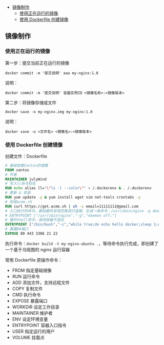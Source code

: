 <!-- START doctoc generated TOC please keep comment here to allow auto update -->
<!-- DON'T EDIT THIS SECTION, INSTEAD RE-RUN doctoc TO UPDATE -->

- [镜像制作](#%E9%95%9C%E5%83%8F%E5%88%B6%E4%BD%9C)
  - [使用正在运行的镜像](#%E4%BD%BF%E7%94%A8%E6%AD%A3%E5%9C%A8%E8%BF%90%E8%A1%8C%E7%9A%84%E9%95%9C%E5%83%8F)
  - [使用 Dockerfile 创建镜像](#%E4%BD%BF%E7%94%A8-dockerfile-%E5%88%9B%E5%BB%BA%E9%95%9C%E5%83%8F)

<!-- END doctoc generated TOC please keep comment here to allow auto update -->

## 镜像制作

### 使用正在运行的镜像

第一步：提交当前正在运行的镜像

    docker commit -m '提交说明' aaa my-nginx:1.0

说明：

    docker commit -m '提交说明' 容器实例ID <镜像名称>:<镜像版本>

第二步：将镜像存储成文件

    docker save -o my-nginx.img my-nginx:1.0

说明：

    docker save -o <文件名> <镜像名>:<镜像版本>

### 使用 Dockerfile 创建镜像

创建文件：Dockerfile

```dockerfile
# 基础依赖Centos的镜像
FROM centos
# 作者
MAINTAINER julyWind
# 写入ll命令别名
RUN echo alias ll="\"ls -l --color\"" > /.dockerenv & . /.dockerenv
# 更新 & 安装
RUN yum update -y & yum install wget vim net-tools crontabs -y
# 安装acme.sh
RUN curl https://get.acme.sh | sh -s email=11111111@gmail.com
# 入口执行的命令，数组最终采用空格进行连接，生成一条命令：/usr/sbin/nginx -g deamon off;
# ENTRYPOINT ["/usr/sbin/nginx","-g","daemon off;"]
# 循环shell命令，保持容器不退出
ENTRYPOINT ["/bin/bash","-c","while true;do echo hello docker;sleep 1;done"]
# 暴露80端口
EXPOSE 80 443 3306 21 22
```

执行命令：`docker build -t my-nginx-ubuntu .`，等待命令执行完成，即创建了一个基于乌班图的 nginx 运行容器

常用 Dockerfile 原操作命令：

- FROM 指定基础镜像
- RUN 运行命令
- ADD 添加文件，支持远程文件
- COPY 复制文件
- CMD 执行命令
- EXPOSE 暴露端口
- WORKDIR 设定工作目录
- MAINTAINER 维护者
- ENV 设定环境变量
- ENTRYPOINT 容器入口指令
- USER 指定运行的用户
- VOLUME 挂载点
